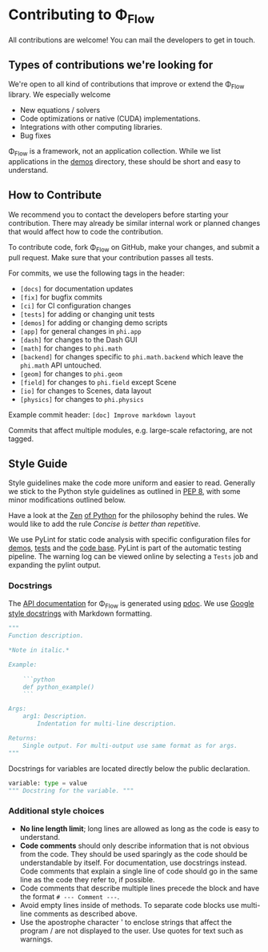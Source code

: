 # Contributing to Φ<sub>Flow</sub>
All contributions are welcome!
You can mail the developers to get in touch.


## Types of contributions we're looking for
We're open to all kind of contributions that improve or extend the Φ<sub>Flow</sub> library.
We especially welcome
- New equations / solvers
- Code optimizations or native (CUDA) implementations.
- Integrations with other computing libraries.
- Bug fixes

Φ<sub>Flow</sub> is a framework, not an application collection.
While we list applications in the [demos](../demos) directory, these should be short and easy to understand.


## How to Contribute
We recommend you to contact the developers before starting your contribution.
There may already be similar internal work or planned changes that would affect how to code the contribution.

To contribute code, fork Φ<sub>Flow</sub> on GitHub, make your changes, and submit a pull request.
Make sure that your contribution passes all tests.

For commits, we use the following tags in the header:

* `[docs]` for documentation updates
* `[fix]` for bugfix commits
* `[ci]` for CI configuration changes
* `[tests]` for adding or changing unit tests
* `[demos]` for adding or changing demo scripts
* `[app]` for general changes in `phi.app`
* `[dash]` for changes to the Dash GUI
* `[math]` for changes to `phi.math`
* `[backend]` for changes specific to `phi.math.backend` which leave the `phi.math` API untouched.
* `[geom]` for changes to `phi.geom`
* `[field]` for changes to `phi.field` except Scene
* `[io]` for changes to Scenes, data layout
* `[physics]` for changes to `phi.physics`

Example commit header: `[doc] Improve markdown layout`

Commits that affect multiple modules, e.g. large-scale refactoring, are not tagged.


## Style Guide
Style guidelines make the code more uniform and easier to read.
Generally we stick to the Python style guidelines as outlined in [PEP 8](https://www.python.org/dev/peps/pep-0008/), with some minor modifications outlined below.

Have a look at the [Zen](https://en.wikipedia.org/wiki/Zen_of_Python) [of Python](https://www.python.org/dev/peps/pep-0020/) for the philosophy behind the rules.
We would like to add the rule *Concise is better than repetitive.*

We use PyLint for static code analysis with specific configuration files for
[demos](../demos/.pylintrc),
[tests](../tests/.pylintrc) and the
[code base](../phi/.pylintrc).
PyLint is part of the automatic testing pipeline.
The warning log can be viewed online by selecting a `Tests` job and expanding the pylint output.

### Docstrings
The [API documentation](https://tum-pbs.github.io/PhiFlow/) for Φ<sub>Flow</sub> is generated using [pdoc](https://pdoc3.github.io/pdoc/).
We use [Google style docstrings](https://google.github.io/styleguide/pyguide.html#38-comments-and-docstrings)
with Markdown formatting.

```python
"""
Function description.

*Note in italic.*

Example:
    
    ```python
    def python_example()
    ```

Args:
    arg1: Description.
        Indentation for multi-line description.

Returns:
    Single output. For multi-output use same format as for args.
"""
```

Docstrings for variables are located directly below the public declaration.
```python
variable: type = value
""" Docstring for the variable. """
```


### Additional style choices
- **No line length limit**; long lines are allowed as long as the code is easy to understand.
- **Code comments** should only describe information that is not obvious from the code. They should be used sparingly as the code should be understandable by itself. For documentation, use docstrings instead. Code comments that explain a single line of code should go in the same line as the code they refer to, if possible.
- Code comments that describe multiple lines precede the block and have the format `# --- Comment ---`.
- Avoid empty lines inside of methods. To separate code blocks use multi-line comments as described above.
- Use the apostrophe character ' to enclose strings that affect the program / are not displayed to the user. Use quotes for text such as warnings.
